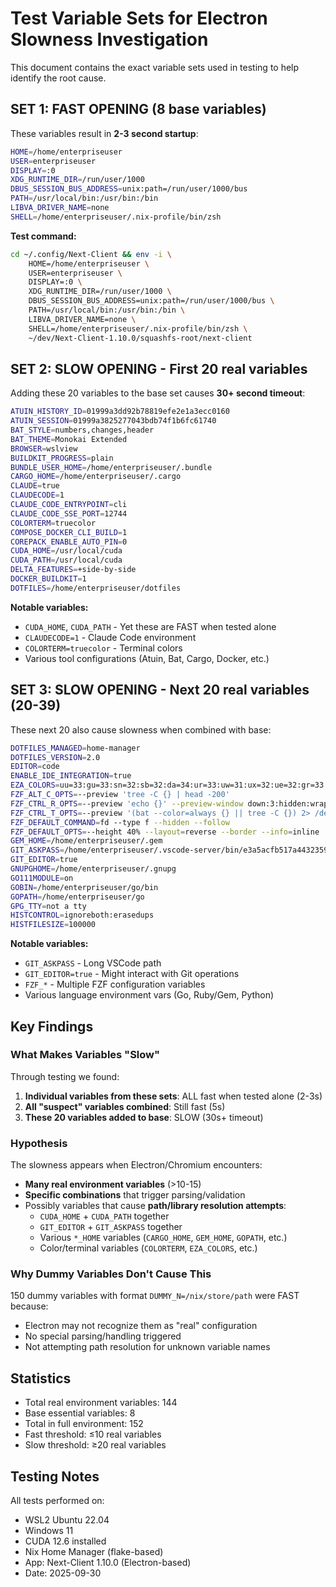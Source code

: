 # Test Variable Sets for Electron Slowness Investigation

This document contains the exact variable sets used in testing to help identify the root cause.

## SET 1: FAST OPENING (8 base variables)

These variables result in **2-3 second startup**:

```bash
HOME=/home/enterpriseuser
USER=enterpriseuser
DISPLAY=:0
XDG_RUNTIME_DIR=/run/user/1000
DBUS_SESSION_BUS_ADDRESS=unix:path=/run/user/1000/bus
PATH=/usr/local/bin:/usr/bin:/bin
LIBVA_DRIVER_NAME=none
SHELL=/home/enterpriseuser/.nix-profile/bin/zsh
```

**Test command:**
```bash
cd ~/.config/Next-Client && env -i \
    HOME=/home/enterpriseuser \
    USER=enterpriseuser \
    DISPLAY=:0 \
    XDG_RUNTIME_DIR=/run/user/1000 \
    DBUS_SESSION_BUS_ADDRESS=unix:path=/run/user/1000/bus \
    PATH=/usr/local/bin:/usr/bin:/bin \
    LIBVA_DRIVER_NAME=none \
    SHELL=/home/enterpriseuser/.nix-profile/bin/zsh \
    ~/dev/Next-Client-1.10.0/squashfs-root/next-client
```

## SET 2: SLOW OPENING - First 20 real variables

Adding these 20 variables to the base set causes **30+ second timeout**:

```bash
ATUIN_HISTORY_ID=01999a3dd92b78819efe2e1a3ecc0160
ATUIN_SESSION=01999a3825277043bdb74f1b6fc61740
BAT_STYLE=numbers,changes,header
BAT_THEME=Monokai Extended
BROWSER=wslview
BUILDKIT_PROGRESS=plain
BUNDLE_USER_HOME=/home/enterpriseuser/.bundle
CARGO_HOME=/home/enterpriseuser/.cargo
CLAUDE=true
CLAUDECODE=1
CLAUDE_CODE_ENTRYPOINT=cli
CLAUDE_CODE_SSE_PORT=12744
COLORTERM=truecolor
COMPOSE_DOCKER_CLI_BUILD=1
COREPACK_ENABLE_AUTO_PIN=0
CUDA_HOME=/usr/local/cuda
CUDA_PATH=/usr/local/cuda
DELTA_FEATURES=+side-by-side
DOCKER_BUILDKIT=1
DOTFILES=/home/enterpriseuser/dotfiles
```

**Notable variables:**
- `CUDA_HOME`, `CUDA_PATH` - Yet these are FAST when tested alone
- `CLAUDECODE=1` - Claude Code environment
- `COLORTERM=truecolor` - Terminal colors
- Various tool configurations (Atuin, Bat, Cargo, Docker, etc.)

## SET 3: SLOW OPENING - Next 20 real variables (20-39)

These next 20 also cause slowness when combined with base:

```bash
DOTFILES_MANAGED=home-manager
DOTFILES_VERSION=2.0
EDITOR=code
ENABLE_IDE_INTEGRATION=true
EZA_COLORS=uu=33:gu=33:sn=32:sb=32:da=34:ur=33:uw=31:ux=32:ue=32:gr=33:gw=31:gx=32:tr=33:tw=31:tx=32
FZF_ALT_C_OPTS=--preview 'tree -C {} | head -200'
FZF_CTRL_R_OPTS=--preview 'echo {}' --preview-window down:3:hidden:wrap --bind '?:toggle-preview'
FZF_CTRL_T_OPTS=--preview '(bat --color=always {} || tree -C {}) 2> /dev/null | head -200'
FZF_DEFAULT_COMMAND=fd --type f --hidden --follow
FZF_DEFAULT_OPTS=--height 40% --layout=reverse --border --info=inline
GEM_HOME=/home/enterpriseuser/.gem
GIT_ASKPASS=/home/enterpriseuser/.vscode-server/bin/e3a5acfb517a443235981655413d566533107e92/extensions/git/dist/askpass.sh
GIT_EDITOR=true
GNUPGHOME=/home/enterpriseuser/.gnupg
GO111MODULE=on
GOBIN=/home/enterpriseuser/go/bin
GOPATH=/home/enterpriseuser/go
GPG_TTY=not a tty
HISTCONTROL=ignoreboth:erasedups
HISTFILESIZE=100000
```

**Notable variables:**
- `GIT_ASKPASS` - Long VSCode path
- `GIT_EDITOR=true` - Might interact with Git operations
- `FZF_*` - Multiple FZF configuration variables
- Various language environment vars (Go, Ruby/Gem, Python)

## Key Findings

### What Makes Variables "Slow"

Through testing we found:
1. **Individual variables from these sets**: ALL fast when tested alone (2-3s)
2. **All "suspect" variables combined**: Still fast (5s)
3. **These 20 variables added to base**: SLOW (30s+ timeout)

### Hypothesis

The slowness appears when Electron/Chromium encounters:
- **Many real environment variables** (>10-15)
- **Specific combinations** that trigger parsing/validation
- Possibly variables that cause **path/library resolution attempts**:
  - `CUDA_HOME` + `CUDA_PATH` together
  - `GIT_EDITOR` + `GIT_ASKPASS` together
  - Various `*_HOME` variables (`CARGO_HOME`, `GEM_HOME`, `GOPATH`, etc.)
  - Color/terminal variables (`COLORTERM`, `EZA_COLORS`, etc.)

### Why Dummy Variables Don't Cause This

150 dummy variables with format `DUMMY_N=/nix/store/path` were FAST because:
- Electron may not recognize them as "real" configuration
- No special parsing/handling triggered
- Not attempting path resolution for unknown variable names

## Statistics

- Total real environment variables: 144
- Base essential variables: 8
- Total in full environment: 152
- Fast threshold: ≤10 real variables
- Slow threshold: ≥20 real variables

## Testing Notes

All tests performed on:
- WSL2 Ubuntu 22.04
- Windows 11
- CUDA 12.6 installed
- Nix Home Manager (flake-based)
- App: Next-Client 1.10.0 (Electron-based)
- Date: 2025-09-30
